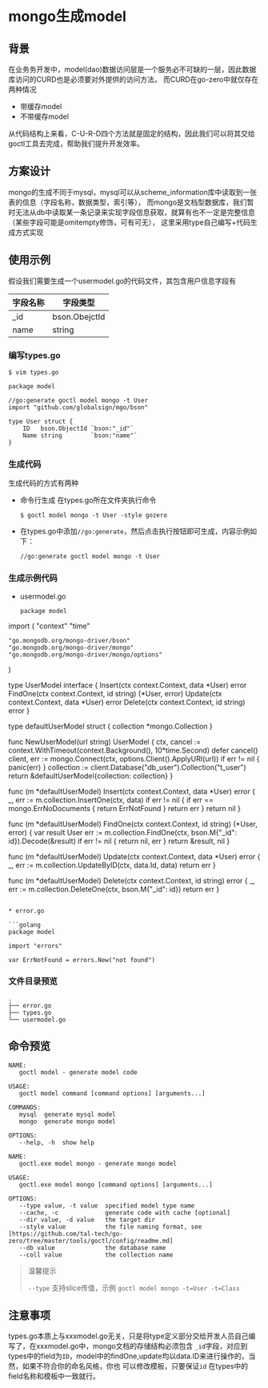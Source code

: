 # mongo生成model

## 背景

在业务务开发中，model(dao)数据访问层是一个服务必不可缺的一层，因此数据库访问的CURD也是必须要对外提供的访问方法， 而CURD在go-zero中就仅存在两种情况

* 带缓存model
* 不带缓存model

从代码结构上来看，C-U-R-D四个方法就是固定的结构，因此我们可以将其交给goctl工具去完成，帮助我们提升开发效率。

## 方案设计

mongo的生成不同于mysql，mysql可以从scheme_information库中读取到一张表的信息（字段名称，数据类型，索引等），
而mongo是文档型数据库，我们暂时无法从db中读取某一条记录来实现字段信息获取，就算有也不一定是完整信息（某些字段可能是omitempty修饰，可有可无）， 这里采用type自己编写+代码生成方式实现

## 使用示例

假设我们需要生成一个usermodel.go的代码文件，其包含用户信息字段有

|字段名称|字段类型|
|---|---|
|_id|bson.ObejctId|
|name|string|

### 编写types.go

```shell
$ vim types.go
```

```golang
package model

//go:generate goctl model mongo -t User
import "github.com/globalsign/mgo/bson"

type User struct {
	ID   bson.ObjectId `bson:"_id"`
	Name string        `bson:"name"`
}
```

### 生成代码

生成代码的方式有两种

* 命令行生成 在types.go所在文件夹执行命令
    ```shell
    $ goctl model mongo -t User -style gozero
    ```
* 在types.go中添加`//go:generate`，然后点击执行按钮即可生成，内容示例如下：
  ```golang
  //go:generate goctl model mongo -t User
  ```

### 生成示例代码

* usermodel.go

  ```golang
  package model

import (
	"context"
	"time"

	"go.mongodb.org/mongo-driver/bson"
	"go.mongodb.org/mongo-driver/mongo"
	"go.mongodb.org/mongo-driver/mongo/options"
)

type UserModel interface {
	Insert(ctx context.Context, data *User) error
	FindOne(ctx context.Context, id string) (*User, error)
	Update(ctx context.Context, data *User) error
	Delete(ctx context.Context, id string) error
}

type defaultUserModel struct {
	collection *mongo.Collection
}

func NewUserModel(url string) UserModel {
	ctx, cancel := context.WithTimeout(context.Background(), 10*time.Second)
	defer cancel()
	client, err := mongo.Connect(ctx, options.Client().ApplyURI(url))
	if err != nil {
		panic(err)
	}
	collection := client.Database("db_user").Collection("t_user")
	return &defaultUserModel{collection: collection}
}

func (m *defaultUserModel) Insert(ctx context.Context, data *User) error {
	_, err := m.collection.InsertOne(ctx, data)
	if err != nil {
		if err == mongo.ErrNoDocuments {
			return ErrNotFound
		}
		return err
	}
	return nil
}

func (m *defaultUserModel) FindOne(ctx context.Context, id string) (*User, error) {
	var result User
	err := m.collection.FindOne(ctx, bson.M{"_id": id}).Decode(&result)
	if err != nil {
		return nil, err
	}
	return &result, nil
}

func (m *defaultUserModel) Update(ctx context.Context, data *User) error {
	_, err := m.collection.UpdateByID(ctx, data.Id, data)
	return err
}

func (m *defaultUserModel) Delete(ctx context.Context, id string) error {
	_, err := m.collection.DeleteOne(ctx, bson.M{"_id": id})
	return err
}
  ```

* error.go

  ```golang
  package model

import "errors"

var ErrNotFound = errors.New("not found")
  ```

### 文件目录预览

```text
.
├── error.go
├── types.go
└── usermodel.go

```

## 命令预览

```text
NAME:
   goctl model - generate model code

USAGE:
   goctl model command [command options] [arguments...]

COMMANDS:
   mysql  generate mysql model
   mongo  generate mongo model

OPTIONS:
   --help, -h  show help
```

```text
NAME:
   goctl.exe model mongo - generate mongo model

USAGE:
   goctl.exe model mongo [command options] [arguments...]

OPTIONS:
   --type value, -t value  specified model type name
   --cache, -c             generate code with cache [optional]
   --dir value, -d value   the target dir
   --style value           the file naming format, see [https://github.com/tal-tech/go-zero/tree/master/tools/goctl/config/readme.md]
   --db value              the database name
   --coll value            the collection name
```

> 温馨提示
> 
> `--type` 支持slice传值，示例 `goctl model mongo -t=User -t=Class`
## 注意事项

types.go本质上与xxxmodel.go无关，只是将type定义部分交给开发人员自己编写了，在xxxmodel.go中，mongo文档的存储结构必须包含
`_id`字段，对应到types中的field为`ID`，model中的findOne,update均以data.ID来进行操作的，当然，如果不符合你的命名风格，你也 可以修改模板，只要保证`id`
在types中的field名称和模板中一致就行。